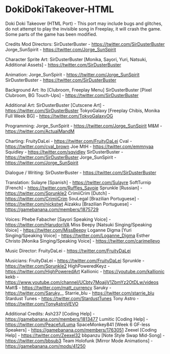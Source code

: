 # DokiDokiTakeover-HTML
Doki Doki Takeover (HTML Port) - This port may include bugs and glitches, do not attempt to play the invisible song in Freeplay, it will crash the game. Some parts of the game has been modified.

Credits 
Mod Directors:
SirDusterBuster - https://twitter.com/SirDusterBuster
Jorge_SunSpirit - https://twitter.com/Jorge_SunSpirit

Character Sprite Art:
SirDusterBuster [Monika, Sayori, Yuri, Natsuki, Additional Assets] - https://twitter.com/SirDusterBuster

Animation:
Jorge_SunSpirit - https://twitter.com/Jorge_SunSpirit
SirDusterBuster - https://twitter.com/SirDusterBuster

Background Art:
Ito [Clubroom, Freeplay Menu]
SirDusterBuster [Pixel Clubroom, BG Touch-Ups] - https://twitter.com/SirDusterBuster

Additional Art:
SirDusterBuster [Cutscene Art] - https://twitter.com/SirDusterBuster
TokyoGalaxy [Freeplay Chibis, Monika Full Week BG] - https://twitter.com/TokyoGalaxyOG

Programming:
Jorge_SunSpirit - https://twitter.com/Jorge_SunSpirit
M&M - https://twitter.com/ActualMandM

Charting:
FruityDaLei - https://twitter.com/FruityDaLei
Cval - https://twitter.com/cval_brown
Joe
MtH - https://twitter.com/emmnyaa
Squidley - https://twitter.com/sqvidley
SirDusterBuster - https://twitter.com/SirDusterBuster
Jorge_SunSpirit - https://twitter.com/Jorge_SunSpirit

Dialogue / Writing:
SirDusterBuster - https://twitter.com/SirDusterBuster

Translation:
Sulayre [Spanish] - https://twitter.com/Sulayre
SoftTurnip [French] - https://twitter.com/Ruffles_Savoie
Sprunkle [Russian] - https://twitter.com/Sprunkle2
CrimiiCrim [Dutch] - https://twitter.com/CrimiiCrim
SouLegal [Brazilian Portuguese] - https://twitter.com/nickstwt
Aizakku [Brazilian Portuguese] - https://gamebanana.com/members/1875729

Voices:
Phebe Fabacher [Sayori Speaking Voice] - https://twitter.com/HarudoriVA
Miss Beepy [Natsuki Singing/Speaking Voice] - https://twitter.com/MissBeepy
Loganne Digma [Yuri Singing/Speaking Voice] - https://twitter.com/Loganne_Digma
Esther Christo [Monika Singing/Speaking Voice] - https://twitter.com/carimellevo

Music Director:
FruityDaLei - https://twitter.com/FruityDaLei

Musicians:
FruityDaLei - https://twitter.com/FruityDaLei
Sprunkle - https://twitter.com/Sprunkle2
HighPoweredKeyz - https://twitter.com/HighPoweredArt
Kallionic - https://youtube.com/kallionic
kekb - https://www.youtube.com/channel/UCbty7MoajjV1ZbmYz2OtDLw/videos
Matt$ - https://twitter.com/matt_currency
Saruky - https://twitter.com/Saruky__
Starrie_blu - https://twitter.com/starrie_blu
Stardust Tunes - https://twitter.com/StardustTunes
Tony Astro - https://twitter.com/TonyAstroVEVO

Additional Credits:
Ash237 [Coding Help] - https://gamebanana.com/members/1813477
Lumitic [Coding Help] - https://twitter.com/PeacefulLuma
SpaceMonkey841 [Week 6 GF-less Speakers] - https://gamebanana.com/members/1763051
Zeexel [Coding Help] - https://twitter.com/Zeexel32
bbpanzu [Note Style Swap Mid-Song] - https://twitter.com/bbsub3
Team Holofunk [Mirror Mode Animations] - https://gamebanana.com/mods/41250

